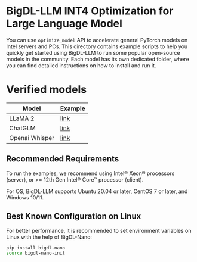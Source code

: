# BigDL-LLM INT4 Optimization for Large Language Model
You can use `optimize_model` API to accelerate general PyTorch models on Intel servers and PCs. This directory contains example scripts to help you quickly get started using BigDL-LLM to run some popular open-source models in the community. Each model has its own dedicated folder, where you can find detailed instructions on how to install and run it.

# Verified models
| Model     | Example                                                  |
|-----------|----------------------------------------------------------|
| LLaMA 2   | [link](llama2)    |
| ChatGLM   | [link](chatglm)   | 
| Openai Whisper | [link](openai-whisper)   | 

## Recommended Requirements
To run the examples, we recommend using Intel® Xeon® processors (server), or >= 12th Gen Intel® Core™ processor (client).

For OS, BigDL-LLM supports Ubuntu 20.04 or later, CentOS 7 or later, and Windows 10/11.

## Best Known Configuration on Linux
For better performance, it is recommended to set environment variables on Linux with the help of BigDL-Nano:
```bash
pip install bigdl-nano
source bigdl-nano-init
```
